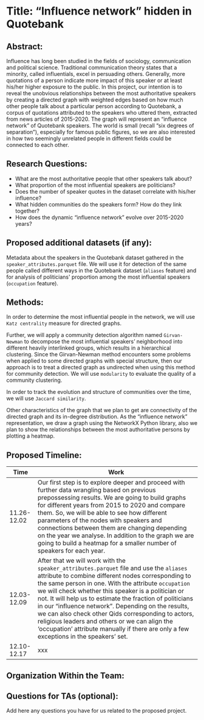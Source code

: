 # Title: “Influence network” hidden in Quotebank
## Abstract:
Influence has long been studied in the fields of sociology, communication and political science. Traditional communication theory states that a minority, called influentials, excel in persuading others. Generally, more quotations of a person indicate more impact of this speaker or at least his/her higher exposure to the public. In this project, our intention is to reveal the unobvious relationships between the most authoritative speakers by creating a directed graph with weighted edges based on how much other people talk about a particular person according to Quotebank, a corpus of quotations attributed to the speakers who uttered them, extracted from news articles of 2015-2020. The graph will represent an “influence network” of Quotebank speakers. The world is small (recall “six degrees of separation”), especially for famous public figures, so we are also interested in how two seemingly unrelated people in different fields could be connected to each other. 
## Research Questions:
* What are the most authoritative people that other speakers talk about? 
* What proportion of the most influential speakers are politicians? 
* Does the number of speaker quotes in the dataset correlate with his/her influence? 
* What hidden communities do the speakers form? How do they link together? 
* How does the dynamic “influence network” evolve over 2015-2020 years?
## Proposed additional datasets (if any): 
Metadata about the speakers in the Quotebank dataset gathered in the `speaker_attributes.parquet` file. We will use it for detection of the same people called different ways in the Quotebank dataset (`aliases` feature) and for analysis of politicians' proportion among the most influential speakers (`occupation` feature).   
## Methods:
In order to determine the most influential people in the network, we will use `Katz centrality` measure for directed graphs. 

Further, we will apply a community detection algorithm named `Girvan-Newman` to decompose the most influential speakers’ neighborhood into different heavily interlinked groups, which results in a hierarchical clustering. Since the Girvan-Newman method encounters some problems when applied to some directed graphs with special structure, then our approach is to treat a directed graph as undirected when using this method for community detection. We will use `modularity` to evaluate the quality of a community clustering. 

In order to track the evolution and structure of communities over the time, we will use `Jaccard similarity`. 

Other characteristics of the graph that we plan to get are connectivity of the directed graph and its in-degree distribution. As the “influence network” representation, we draw a graph using the NetworkX Python library, also we plan to show the relationships between the most authoritative persons by plotting a heatmap.
## Proposed Timeline:
|  Time   | Work  |
|  ----  | ----  |
| 11.26-12.02  | Our first step is to explore deeper and proceed with further data wrangling based on previous prepossessing results. We are going to build graphs for different years from 2015 to 2020 and compare them. So, we will be able to see how different parameters of the nodes with speakers and connections between them are changing depending on the year we analyse. In addition to the graph we are going to build a heatmap for a smaller number of speakers for each year.|
| 12.03-12.09  | After that we will work with the `speaker_attributes.parquet` file and use the `aliases` attribute to combine different nodes corresponding to the same person in one. With the attribute `occupation` we will check whether this speaker is a politician or not. It will help us to estimate the fraction of politicians in our “influence network”. Depending on the results, we can also check other Qids corresponding to actors, religious leaders and others or we can align the ‘occupation’ attribute manually if there are only a few exceptions in the speakers’ set. |
| 12.10-12.17  | xxx |
## Organization Within the Team:

## Questions for TAs (optional):
 Add here any questions you have for us related to the proposed project.
